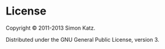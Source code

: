 # License

Copyright © 2011-2013 Simon Katz.

Distributed under the GNU General Public License, version 3.
